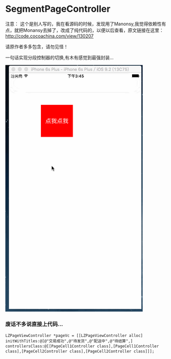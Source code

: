 # SegmentPageController
注意： 这个是别人写的，我在看源码的时候，发现用了Manonsy,我觉得依赖性有点，就把Monansy去掉了，改成了纯代码的，以便以后查看，原文链接在这里：http://code.cocoachina.com/view/130207

请原作者多多包含，请勿见怪！

一句话实现分段控制器的切换,有木有感觉到最强封装...

![SegmentPageController in action](SegmentPageController.gif)


### 废话不多说直接上代码...

```
LZPageViewController *pageVc = [[LZPageViewController alloc] initWithTitles:@[@"交易成功",@"待发货",@"配送中",@"待结算",] controllersClass:@[[PageCell1Controller class],[PageCell1Controller class],[PageCell2Controller class],[PageCell2Controller class]]];
```
